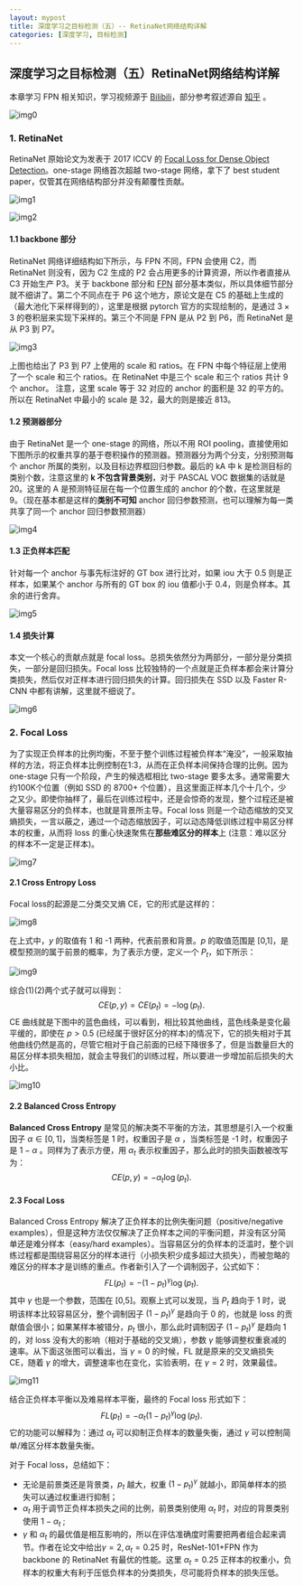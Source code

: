```yaml
---
layout: mypost
title: 深度学习之目标检测（五）-- RetinaNet网络结构详解
categories: [深度学习, 目标检测]
---
```


## 深度学习之目标检测（五）RetinaNet网络结构详解

本章学习 FPN 相关知识，学习视频源于 [Bilibili](https://www.bilibili.com/video/BV1Q54y1L7sM)，部分参考叙述源自 [知乎](https://zhuanlan.zhihu.com/p/68786098) 。

![img0](RetinaNet-0.png)



### 1. RetinaNet

RetinaNet 原始论文为发表于 2017 ICCV 的 [Focal Loss for Dense Object Detection](https://arxiv.org/abs/1708.02002)。one-stage 网络首次超越 two-stage 网络，拿下了 best student paper，仅管其在网络结构部分并没有颠覆性贡献。

![img1](RetinaNet-1.png)

![img2](RetinaNet-2.png)



#### 1.1 backbone 部分

RetinaNet 网络详细结构如下所示，与 FPN 不同，FPN 会使用 C2，而 RetinaNet 则没有，因为 C2 生成的 P2 会占用更多的计算资源，所以作者直接从 C3 开始生产 P3。关于 backbone 部分和 [FPN](https://liuruiyang98.github.io/posts/2021/08/06/%E6%B7%B1%E5%BA%A6%E5%AD%A6%E4%B9%A0%E4%B9%8B%E7%9B%AE%E6%A0%87%E6%A3%80%E6%B5%8B-3-FPN%E7%BB%93%E6%9E%84%E8%AF%A6%E8%A7%A3.html) 部分基本类似，所以具体细节部分就不细讲了。第二个不同点在于 P6 这个地方，原论文是在 C5 的基础上生成的（最大池化下采样得到的），这里是根据 pytorch 官方的实现绘制的，是通过 $3 \times 3$ 的卷积层来实现下采样的。第三个不同是 FPN 是从 P2 到 P6，而 RetinaNet 是从 P3 到 P7。

![img3](RetinaNet-3.png)



上图也给出了 P3 到 P7 上使用的 scale 和 ratios。在 FPN 中每个特征层上使用了一个 scale 和三个 ratios。在 RetinaNet 中是三个 scale 和三个 ratios 共计 9 个 anchor。 注意，这里 scale 等于 32 对应的 anchor 的面积是 32 的平方的。所以在 RetinaNet 中最小的 scale 是 32，最大的则是接近 813。



#### 1.2 预测器部分

由于 RetinaNet 是一个 one-stage 的网络，所以不用 ROI pooling，直接使用如下图所示的权重共享的基于卷积操作的预测器。预测器分为两个分支，分别预测每个 anchor 所属的类别，以及目标边界框回归参数。最后的 kA 中 k 是检测目标的类别个数，注意这里的 **k 不包含背景类别**，对于 PASCAL VOC 数据集的话就是 20。这里的 A 是预测特征层在每一个位置生成的 anchor 的个数，在这里就是 9。（现在基本都是这样的**类别不可知** anchor 回归参数预测，也可以理解为每一类共享了同一个 anchor 回归参数预测器）

![img4](RetinaNet-4.png)



#### 1.3 正负样本匹配

针对每一个 anchor 与事先标注好的 GT box 进行比对，如果 iou 大于 0.5 则是正样本，如果某个 anchor 与所有的 GT box 的 iou 值都小于 0.4，则是负样本。其余的进行舍弃。

![img5](RetinaNet-5.png)



#### 1.4 损失计算 

本文一个核心的贡献点就是 focal loss。总损失依然分为两部分，一部分是分类损失，一部分是回归损失。Focal loss 比较独特的一个点就是正负样本都会来计算分类损失，然后仅对正样本进行回归损失的计算。回归损失在 SSD 以及 Faster R-CNN 中都有讲解，这里就不细说了。

![img6](RetinaNet-6.png)



### 2. Focal Loss

为了实现正负样本的比例均衡，不至于整个训练过程被负样本“淹没”，一般采取抽样的方法，将正负样本比例控制在1:3，从而在正负样本间保持合理的比例。因为 one-stage 只有一个阶段，产生的候选框相比 two-stage 要多太多。通常需要大约100K个位置（例如 SSD 的 8700+ 个位置），且这里面正样本几个十几个，少之又少。即使你抽样了，最后在训练过程中，还是会惊奇的发现，整个过程还是被大量容易区分的负样本，也就是背景所主导。Focal loss 则是一个动态缩放的交叉熵损失，一言以蔽之，通过一个动态缩放因子，可以动态降低训练过程中易区分样本的权重，从而将 loss 的重心快速聚焦在**那些难区分的样本**上 (注意：难以区分的样本不一定是正样本)。

![img7](RetinaNet-7.png)



#### 2.1 Cross Entropy Loss

Focal loss的起源是二分类交叉熵 CE，它的形式是这样的：

![img8](RetinaNet-8.png)

在上式中，$y$ 的取值有 1 和 -1 两种，代表前景和背景。$p$ 的取值范围是 [0,1]，是模型预测的属于前景的概率，为了表示方便，定义一个 $P_t$，如下所示：

![img9](RetinaNet-9.png)

综合(1)(2)两个式子就可以得到：
$$
CE(p,y) = CE(p_t) = −\log(p_t).
$$
CE 曲线就是下图中的蓝色曲线，可以看到，相比较其他曲线，蓝色线条是变化最平缓的，即使在 $p>0.5$ (已经属于很好区分的样本)的情况下，它的损失相对于其他曲线仍然是高的，尽管它相对于自己前面的已经下降很多了，但是当数量巨大的易区分样本损失相加，就会主导我们的训练过程，所以要进一步增加前后损失的大小比。

![img10](RetinaNet-10.png)



#### 2.2 Balanced Cross Entropy

**Balanced Cross Entropy** 是常见的解决类不平衡的方法，其思想是引入一个权重因子 $\alpha \in [0,1]$，当类标签是 1 时，权重因子是 $\alpha$ ，当类标签是 -1 时，权重因子是 $1-\alpha$ 。同样为了表示方便，用 $\alpha_t$ 表示权重因子，那么此时的损失函数被改写为：
$$
CE(p,y) = −\alpha_t\log(p_t).
$$


#### 2.3 Focal Loss

Balanced Cross Entropy 解决了正负样本的比例失衡问题（positive/negative examples），但是这种方法仅仅解决了正负样本之间的平衡问题，并没有区分简单还是难分样本（easy/hard examples）。当容易区分的负样本的泛滥时，整个训练过程都是围绕容易区分的样本进行（小损失积少成多超过大损失），而被忽略的难区分的样本才是训练的重点。作者新引入了一个调制因子，公式如下：
$$
FL(p_t) = −(1-p_t)^{\gamma}\log(p_t).
$$
其中 $\gamma$ 也是一个参数，范围在 [0,5]。观察上式可以发现，当 $P_t$ 趋向于 1 时，说明该样本比较容易区分，整个调制因子 $(1-p_t)^{\gamma}$ 是趋向于 0 的，也就是 loss 的贡献值会很小；如果某样本被错分，$p_t$ 很小，那么此时调制因子 $(1-p_t)^{\gamma}$  是趋向 1 的，对 loss 没有大的影响（相对于基础的交叉熵），参数 $\gamma$ 能够调整权重衰减的速率。从下面这张图可以看出，当 $\gamma = 0$ 的时候，FL 就是原来的交叉熵损失 CE，随着 $\gamma$ 的增大，调整速率也在变化，实验表明，在 $\gamma =2$ 时，效果最佳。

![img11](RetinaNet-7.png)



结合正负样本平衡以及难易样本平衡，最终的 Focal loss 形式如下：
$$
FL(p_t) = −\alpha_t(1-p_t)^{\gamma}\log(p_t).
$$
它的功能可以解释为：通过 $α_t$ 可以抑制正负样本的数量失衡，通过 $\gamma$ 可以控制简单/难区分样本数量失衡。

对于 Focal loss，总结如下：

* 无论是前景类还是背景类，$p_t$ 越大，权重 $(1-p_t)^{\gamma}$ 就越小，即简单样本的损失可以通过权重进行抑制；
* $\alpha_t$ 用于调节正负样本损失之间的比例，前景类别使用 $\alpha_t$ 时，对应的背景类别使用 $1-\alpha_t$ ;
* $\gamma$ 和 $\alpha_t$ 的最优值是相互影响的，所以在评估准确度时需要把两者组合起来调节。作者在论文中给出$\gamma = 2, \alpha_t = 0.25$ 时，ResNet-101+FPN 作为 backbone 的 RetinaNet 有最优的性能。这里 $\alpha_t = 0.25$ 正样本的权重小，负样本的权重大有利于压低负样本的分类损失，尽可能将负样本的损失压低。


